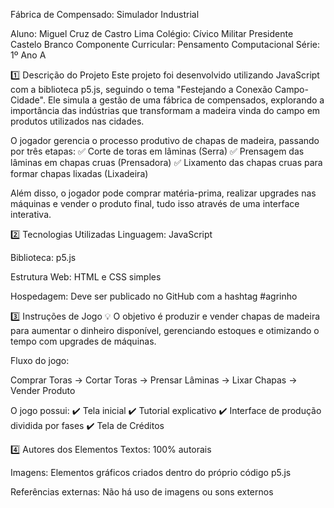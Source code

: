 Fábrica de Compensado: Simulador Industrial

Aluno: Miguel Cruz de Castro Lima
Colégio: Cívico Militar Presidente Castelo Branco
Componente Curricular: Pensamento Computacional
Série: 1º Ano A

1️⃣ Descrição do Projeto
Este projeto foi desenvolvido utilizando JavaScript com a biblioteca p5.js, seguindo o tema "Festejando a Conexão Campo-Cidade". Ele simula a gestão de uma fábrica de compensados, explorando a importância das indústrias que transformam a madeira vinda do campo em produtos utilizados nas cidades.

O jogador gerencia o processo produtivo de chapas de madeira, passando por três etapas:
✅ Corte de toras em lâminas (Serra)
✅ Prensagem das lâminas em chapas cruas (Prensadora)
✅ Lixamento das chapas cruas para formar chapas lixadas (Lixadeira)

Além disso, o jogador pode comprar matéria-prima, realizar upgrades nas máquinas e vender o produto final, tudo isso através de uma interface interativa.

2️⃣ Tecnologias Utilizadas
Linguagem: JavaScript

Biblioteca: p5.js

Estrutura Web: HTML e CSS simples

Hospedagem: Deve ser publicado no GitHub com a hashtag #agrinho

3️⃣ Instruções de Jogo
💡 O objetivo é produzir e vender chapas de madeira para aumentar o dinheiro disponível, gerenciando estoques e otimizando o tempo com upgrades de máquinas.

Fluxo do jogo:

Comprar Toras → Cortar Toras → Prensar Lâminas → Lixar Chapas → Vender Produto

O jogo possui:
✔️ Tela inicial
✔️ Tutorial explicativo
✔️ Interface de produção dividida por fases
✔️ Tela de Créditos

4️⃣ Autores dos Elementos
Textos: 100% autorais

Imagens: Elementos gráficos criados dentro do próprio código p5.js

Referências externas: Não há uso de imagens ou sons externos
